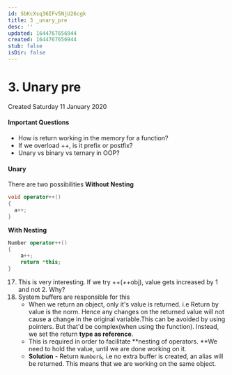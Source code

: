 ```yaml
---
id: SbKcXsq36IFv5NjU26cgk
title: 3 _unary_pre
desc: ''
updated: 1644767656944
created: 1644767656944
stub: false
isDir: false
---
```

# 3. Unary pre
Created Saturday 11 January 2020

#### Important Questions

* How is return working in the memory for a function?
* If we overload ++, is it prefix or postfix?
* Unary vs binary vs ternary in OOP?


#### Unary
There are two possibilities
**Without Nesting**
```c++
void operator++()
{
  a++;
}
```

**With Nesting**
```c++
Number operator++()
{
	a++;
	return *this;
}
```

17. This is very interesting. If we try ++(++obj), value gets increased by 1 and not 2. Why?
18. System buffers are responsible for this
	* When we return an object, only it's value is returned. i.e Return by value is the norm. Hence any changes on the returned value will not cause a change in the original variable.This can be avoided by using pointers. But that'd be complex(when using the function). Instead, we set the return **type as reference**.
	* This is required in order to facilitate **nesting of operators. **We need to hold the value, until we are done working on it.
	* **Solution** - Return ``Number&``, i.e no extra buffer is created, an alias will be returned. This means that we are working on the same object.


